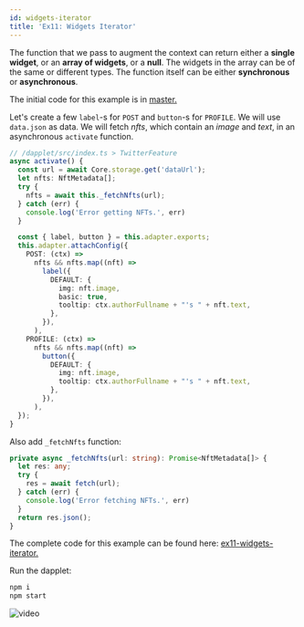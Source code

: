 ```yaml
---
id: widgets-iterator
title: 'Ex11: Widgets Iterator'
---
```


The function that we pass to augment the context can return either a **single widget**, or an **array of widgets**, or a **null**. The widgets in the array can be of the same or different types. The function itself can be either **synchronous** or **asynchronous**.

The initial code for this example is in [master.](https://github.com/dapplets/dapplet-template/tree/master)

Let's create a few `label`-s for `POST` and `button`-s for `PROFILE`. We will use `data.json` as data. We will fetch _nfts_, which contain an _image_ and _text_, in an asynchronous `activate` function.

```ts
// /dapplet/src/index.ts > TwitterFeature
async activate() {
  const url = await Core.storage.get('dataUrl');
  let nfts: NftMetadata[];
  try {
    nfts = await this._fetchNfts(url);
  } catch (err) {
    console.log('Error getting NFTs.', err)
  }

  const { label, button } = this.adapter.exports;
  this.adapter.attachConfig({
    POST: (ctx) =>
      nfts && nfts.map((nft) =>
        label({
          DEFAULT: {
            img: nft.image,
            basic: true,
            tooltip: ctx.authorFullname + "'s " + nft.text,
          },
        }),
      ),
    PROFILE: (ctx) =>
      nfts && nfts.map((nft) =>
        button({
          DEFAULT: {
            img: nft.image,
            tooltip: ctx.authorFullname + "'s " + nft.text,
          },
        }),
      ),
  });
}
```

Also add `_fetchNfts` function:

```ts
private async _fetchNfts(url: string): Promise<NftMetadata[]> {
  let res: any;
  try {
    res = await fetch(url);
  } catch (err) {
    console.log('Error fetching NFTs.', err)
  }
  return res.json();
}
```

The complete code for this example can be found here: [ex11-widgets-iterator.](https://github.com/dapplets/dapplet-template/tree/ex11-widgets-iterator)

Run the dapplet:

```bash
npm i
npm start
```

![video](/video/ex_11.gif)
